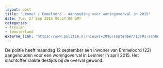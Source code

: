 ```yaml
---
layout: post
title: "Lemmer / Emmeloord - Aanhouding voor woningoverval in 2015"
date: Tue, 27 Sep 2016 09:37:00 GMT
categories: 
- fryslan 
- lemsterland 
externe_link: "https://www.politie.nl/nieuws/2016/september/13/01-aanhouding-voor-woningoverval-in-2015.html"
---
```


De politie heeft maandag 12 september een inwoner van Emmeloord (22) aangehouden voor een woningoverval in Lemmer in april 2015. Het slachtoffer raakte destijds bij de overval gewond.
